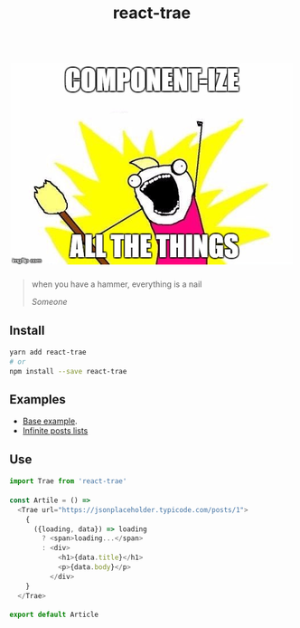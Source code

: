<h1 align="center">
  react-trae
</h1>

<h1 align="center">
  <img src="https://github.com/gillchristian/react-trae/blob/master/assets/all-the-things.jpg" alt="componentize-all-the-things" title="componentize-all-the-things" width="500">
</h1>

> when you have a hammer, everything is a nail
>
> _Someone_

## Install

```bash
yarn add react-trae
# or
npm install --save react-trae
```

## Examples

- [Base example](https://codesandbox.io/s/64wnl7y04z).
- [Infinite posts lists](https://codesandbox.io/s/91k8612r6y?module=%2FPostList.js)

## Use

```js
import Trae from 'react-trae'

const Artile = () => 
  <Trae url="https://jsonplaceholder.typicode.com/posts/1">
    {
      ({loading, data}) => loading
        ? <span>loading...</span> 
        : <div>
            <h1>{data.title}</h1>
            <p>{data.body}</p>
          </div>
    }
  </Trae>

export default Article
```
